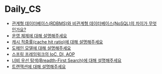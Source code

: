 # Daily_CS

- <a href="https://github.com/jilpoom/Daily_CS/issues/1">관계형 데이터베이스(RDBMS)와 비관계형 데이터베이스(NoSQL)의 차이가 무엇인가요?</a>
- <a href="https://github.com/jilpoom/Daily_CS/issues/2">운영 체제에 대해 설명해주세요</a>
- <a href="https://github.com/jilpoom/Daily_CS/issues/3">캐시 적중률(cache hit ratio)에 대해 설명해주세요</a>
- <a href="https://github.com/jilpoom/Daily_CS/issues/4">도메인 모델에 대해 설명해주세요</a>
- <a href="https://github.com/jilpoom/Daily_CS/issues/5">스프링 프레임워크의 IoC, DI, AOP</a>
- <a href="https://github.com/jilpoom/Daily_CS/issues/6">너비 우선 탐색(Breadth-First Search)에 대해 설명해주세요</a>
- <a href="https://github.com/jilpoom/Daily_CS/issues/7">트랜잭션에 대해 설명해주세요</a>
